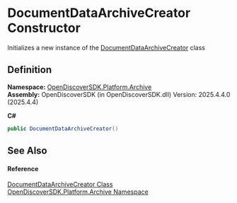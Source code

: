 # DocumentDataArchiveCreator Constructor


Initializes a new instance of the <a href="944e9655-8e1e-61c6-8328-f2324b8380da">DocumentDataArchiveCreator</a> class



## Definition
**Namespace:** <a href="8fac0511-5eca-a179-d28a-c0a07e46597f">OpenDiscoverSDK.Platform.Archive</a>  
**Assembly:** OpenDiscoverSDK (in OpenDiscoverSDK.dll) Version: 2025.4.4.0 (2025.4.4)

**C#**
``` C#
public DocumentDataArchiveCreator()
```



## See Also


#### Reference
<a href="944e9655-8e1e-61c6-8328-f2324b8380da">DocumentDataArchiveCreator Class</a>  
<a href="8fac0511-5eca-a179-d28a-c0a07e46597f">OpenDiscoverSDK.Platform.Archive Namespace</a>  
